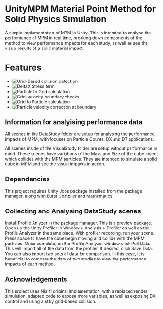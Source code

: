 # UnityMPM Material Point Method for Solid Physics Simulation
A simple implementation of MPM in Unity. This is intended to analyse the performance of MPM in real time,
breaking down components of the method to view performance impacts for each study, as well as see the visual results
of a solid material impact.

# Features
- ![Grid-Based collision detection](https://github.com/Banananaman91/UnityMPM/blob/4ddfd7f5767691db6bc5d9a7bc46c2d83b3c1dbc/Assets/MpmBodyCollision.cs#L560)
- ![DeltaX Stress term](https://github.com/Banananaman91/UnityMPM/blob/4ddfd7f5767691db6bc5d9a7bc46c2d83b3c1dbc/Assets/MpmBodyCollision.cs#L360)
- ![Particle to Grid calculation](https://github.com/Banananaman91/UnityMPM/blob/4ddfd7f5767691db6bc5d9a7bc46c2d83b3c1dbc/Assets/MpmBodyCollision.cs#L318)
- ![Grid-velocity boundary checks](https://github.com/Banananaman91/UnityMPM/blob/4ddfd7f5767691db6bc5d9a7bc46c2d83b3c1dbc/Assets/MpmBodyCollision.cs#L433)
- ![Grid to Particle calculation](https://github.com/Banananaman91/UnityMPM/blob/4ddfd7f5767691db6bc5d9a7bc46c2d83b3c1dbc/Assets/MpmBodyCollision.cs#L462)
- ![Particle velocity correction at boundary](https://github.com/Banananaman91/UnityMPM/blob/4ddfd7f5767691db6bc5d9a7bc46c2d83b3c1dbc/Assets/MpmBodyCollision.cs#L540)

## Information for analyising performance data
All scenes in the DataStudy folder are setup for analysing the performance impacts of MPM, with focuses on Particle Counts, DX and DT applications.

All scenes inside of the VisualStudy folder are setup without performance in mind.
These scenes have variations of the Mass and Size of the cube object which collides with the MPM particles.
They are intended to simulate a solid cube in MPM and see the visual impacts in action.

## Dependencies
This project requires Unity Jobs package installed from the package manager, along with Burst Compiler and Mathematics

## Collecting and Analysing DataStudy scenes
Install Profile Anlyzer in the package manager. This is a preview package.
Open up the Unity Profiler in Window > Analysis > Profiler as well as the Profile Analyzer in the same place.
With profiler recording, run your scene. Press space to have the cube begin moving and collide with the MPM particles.
Once complete, on the Profile Analyzer window click Pull Data. This will import all of the data from the profiler.
If desired, click Save Data. You can also import two sets of data for comparison. In this case, it is beneficial to compare the data
of two studies to view the performance impacts of each method.

## Acknowledgements
This project uses [Nialltl](https://github.com/nialltl/incremental_mpm) original implementation, with a replaced render simulation, adapted code to expose more variables,
as well as exposing DX control and using a stiky grid-based collision.
